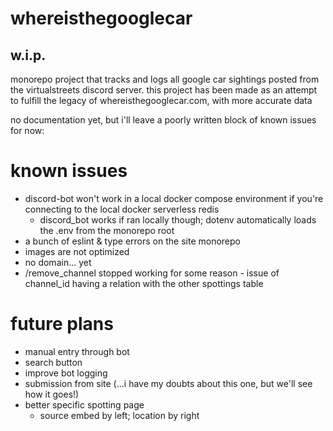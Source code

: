 # whereisthegooglecar

## w.i.p.

monorepo project that tracks and logs all google car sightings posted from the virtualstreets discord server. this project
has been made as an attempt to fulfill the legacy of whereisthegooglecar.com, with more accurate data

no documentation yet, but i'll leave a poorly written block of known issues for now:

# known issues

- discord-bot won't work in a local docker compose environment if you're connecting to the local docker serverless redis
  - discord_bot works if ran locally though; dotenv automatically loads the .env from the monorepo root
- a bunch of eslint & type errors on the site monorepo
- images are not optimized
- no domain... yet
- /remove_channel stopped working for some reason - issue of channel_id having a relation with the other spottings table

# future plans

- manual entry through bot
- search button
- improve bot logging
- submission from site (...i have my doubts about this one, but we'll see how it goes!)
- better specific spotting page
  - source embed by left; location by right
